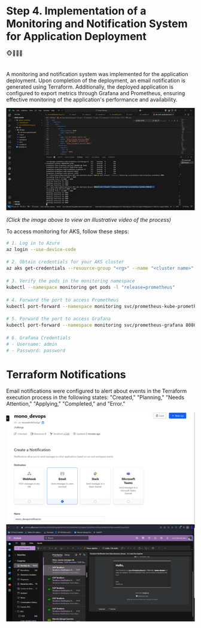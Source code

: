 # Step 4. Implementation of a Monitoring and Notification System for Application Deployment
 🐵🙊🙉🙈
# 
A monitoring and notification system was implemented for the application deployment. Upon completion of the deployment, an email notification is generated using Terraform. Additionally, the deployed application is configured to export metrics through Grafana and Prometheus, ensuring effective monitoring of the application's performance and availability.

[![Deployment](./media/videografana.png)](https://youtu.be/rYGsFI3o6AY)

*(Click the image above to view an illustrative video of the process)*

To access monitoring for AKS, follow these steps:

```bash
# 1. Log in to Azure
az login --use-device-code

# 2. Obtain credentials for your AKS cluster
az aks get-credentials --resource-group "<rg>" --name "<cluster name>"

# 3. Verify the pods in the monitoring namespace
kubectl --namespace monitoring get pods -l "release=prometheus"

# 4. Forward the port to access Prometheus
kubectl port-forward --namespace monitoring svc/prometheus-kube-prometheus-prometheus 9090

# 5. Forward the port to access Grafana
kubectl port-forward --namespace monitoring svc/prometheus-grafana 8080:80

# 6. Grafana Credentials
# - Username: admin
# - Password: password

```
# Terraform Notifications
Email notifications were configured to alert about events in the Terraform execution process in the following states: "Created," "Planning," "Needs Attention," "Applying," "Completed," and "Error."

![Notification](./media/notificacion.png)
![Email Notification](./media/correonoti.png)

